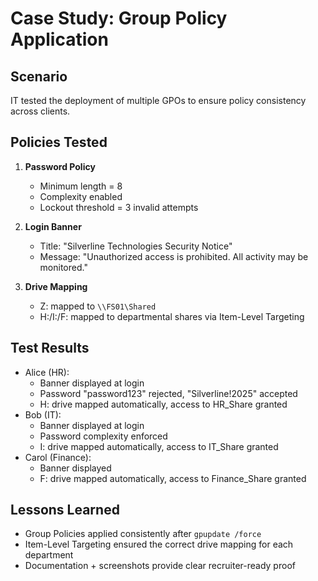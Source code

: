 # Case Study: Group Policy Application

## Scenario
IT tested the deployment of multiple GPOs to ensure policy consistency across clients.

## Policies Tested
1. **Password Policy**
   - Minimum length = 8
   - Complexity enabled
   - Lockout threshold = 3 invalid attempts

2. **Login Banner**
   - Title: "Silverline Technologies Security Notice"
   - Message: "Unauthorized access is prohibited. All activity may be monitored."

3. **Drive Mapping**
   - Z: mapped to `\\FS01\Shared`
   - H:/I:/F: mapped to departmental shares via Item-Level Targeting

## Test Results
- Alice (HR):
  - Banner displayed at login
  - Password "password123" rejected, "Silverline!2025" accepted
  - H: drive mapped automatically, access to HR_Share granted
- Bob (IT):
  - Banner displayed at login
  - Password complexity enforced
  - I: drive mapped automatically, access to IT_Share granted
- Carol (Finance):
  - Banner displayed
  - F: drive mapped automatically, access to Finance_Share granted

## Lessons Learned
- Group Policies applied consistently after `gpupdate /force`
- Item-Level Targeting ensured the correct drive mapping for each department
- Documentation + screenshots provide clear recruiter-ready proof
